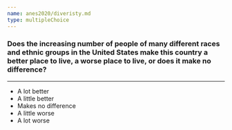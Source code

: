 ```yaml
---
name: anes2020/diveristy.md
type: multipleChoice
---
```


### Does the increasing number of people of many different races and ethnic groups in the United States make this country a better place to live, a worse place to live, or does it make no difference?

---
- A lot better
- A little better
- Makes no difference
- A little worse
- A lot worse
